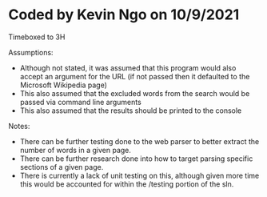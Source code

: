 # Coded by Kevin Ngo on 10/9/2021

Timeboxed to 3H

Assumptions:
- Although not stated, it was assumed that this program would also accept an argument for the URL (if not passed then it defaulted to the Microsoft Wikipedia page)
- This also assumed that the excluded words from the search would be passed via command line arguments
- This also assumed that the results should be printed to the console

Notes:
- There can be further testing done to the web parser to better extract the number of words in a given page.
- There can be further research done into how to target parsing specific sections of a given page.
- There is currently a lack of unit testing on this, although given more time this would be accounted for within the /testing portion of the sln.